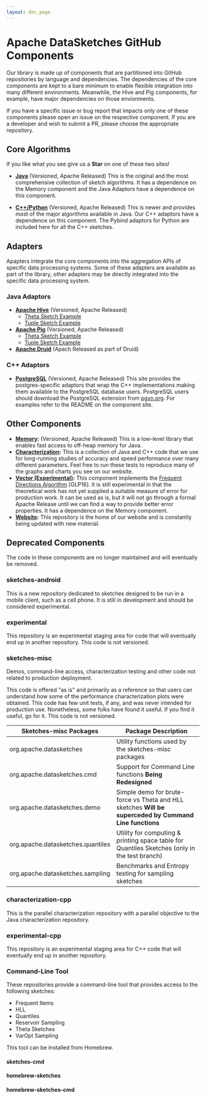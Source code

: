 ```yaml
---
layout: doc_page
---
```

# Apache DataSketches GitHub Components

Our library is made up of components that are partitioned into GitHub repositories by language and dependencies. The dependencies of the core components are kept to a bare minimum to enable flexible integration into many different environments. Meanwhile, the Hive and Pig components, for example, have major dependencies on those envionments. 

If you have a specific issue or bug report that impacts only one of these components please open an issue on the respective component. If you are a developer and wish to submit a PR, please choose the appropriate repository.

## Core Algorithms
If you like what you see give us a **Star** on one of these two sites!

* **[Java](https://github.com/apache/incubator-datasketches-java)** (Versioned, Apache Released) This is the original and the most comprehensive collection of sketch algorithms. It has a dependence on the Memory component and the Java Adaptors have a dependence on this component. 

* **[C++/Python](https://github.com/apache/incubator-datasketches-cpp)** (Versioned, Apache Released) This is newer and provides most of the major algorithms available in Java.  Our C++ adaptors have a dependence on this component.  The Pybind adaptors for Python are included here for all the C++ sketches.

## Adapters
Apapters integrate the core components into the aggregation APIs of specific data processing systems. Some of these adapters are available as part of the library, other adapters may be directly integrated into the specific data processing system.

### Java Adaptors
* **[Apache Hive](https://github.com/apache/incubator-datasketches-hive)** (Versioned, Apache Released)
    * [Theta Sketch Example]({{site.docs_dir}}/Theta/ThetaHiveUDFs.html)
    * [Tuple Sketch Example]({{site.docs_dir}}/Tuple/TuplePigUDFs.html)
* **[Apache Pig](https://github.com/apache/incubator-datasketches-pig)** (Versioned, Apache Released)
    * [Theta Sketch Example]({{site.docs_dir}}/Theta/ThetaPigUDFs.html)
    * [Tuple Sketch Example]({{site.docs_dir}}/Tuple/TuplePigUDFs.html) 
* **[Apache Druid](https://github.com/apache/druid/tree/master/extensions-core/datasketches)** (Apach Released as part of Druid)

### C++ Adaptors
* **[PostgreSQL](https://github.com/apache/incubator-datasketches-postgresql)** (Versioned, Apache Released)
This site provides the postgres-specific adaptors that wrap the C++ implementations making
them available to the PostgreSQL database users. PostgreSQL users should download the PostgreSQL extension from [pgxn.org](https://pgxn.org/dist/datasketches/).  For examples refer to the README on the component site.

## Other Components
* **[Memory](https://github.com/apache/incubator-datasketches-memory):** (Versioned, Apache Released) This is a low-level library that enables fast access to off-heap memory for Java.
* **[Characterization](https://github.com/apache/incubator-datasketches-characterization):** This is a collection of Java and C++ code that we use for long-running studies of accuracy and speed performance over many different parameters. Feel free to run these tests to reproduce many of the graphs and charts you see on our website.
* **[Vector (Experimental)](https://github.com/apache/incubator-datasketches-vector):** This component implements the [Frequent Directions Algorithm](https://datasketches.apache.org/docs/Community/Research.html) [GLP16].  It is still experimental in that the theoretical work has not yet supplied a suitable measure of error for production work. It can be used as is, but it will not go through a formal Apache Release until we can find a way to provide better error properties.  It has a dependence on the Memory component.
* **[Website](https://github.com/apache/incubator-datasketches-website):** This repository is the home of our website and is constantly being updated with new material.



## Deprecated Components
The code in these components are no longer maintained and will eventually be removed.

### sketches-android
This is a new repository dedicated to sketches designed to be run in a mobile client, such as a cell phone. 
It is still in development and should be considered experimental.

### experimental
This repository is an experimental staging area for code that will eventually end up in another 
repository. This code is not versioned.


### sketches-misc
Demos, command-line access, characterization testing and other code not related to production 
deployment.

This code is offered "as is" and primarily as a reference so that users can understand how some of 
the performance characterization plots were obtained. This code has few unit tests, if any, 
and was never intended for production use. 
Nonetheless, some folks have found it useful. If you find it useful, go for it. 
This code is not versioned.
    
Sketches-misc Packages             | Package Description
-----------------------------------|---------------------
org.apache.datasketches                 | Utility functions used by the sketches-misc packages
org.apache.datasketches.cmd             | Support for Command Line functions **Being Redesigned**
org.apache.datasketches.demo            | Simple demo for brute-force vs Theta and HLL sketches **Will be superceded by Command Line functions**
org.apache.datasketches.quantiles       | Utility for computing & printing space table for Quantiles Sketches (only in the test branch)
org.apache.datasketches.sampling        | Benchmarks and Entropy testing for sampling sketches

### characterization-cpp
This is the parallel characterization repository with a parallel objective to the Java characterization repository.

### experimental-cpp
This repository is an experimental staging area for C++ code that will eventually end up in another 
repository.

### Command-Line Tool
These repositories provide a command-line tool that provides access to the following sketches:
- Frequent Items
- HLL
- Quantiles
- Reservoir Sampling
- Theta Sketches
- VarOpt Sampling

This tool can be installed from Homebrew.

#### sketches-cmd

#### homebrew-sketches

#### homebrew-sketches-cmd